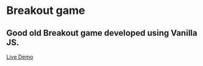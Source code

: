 # Breakout game

## Good old Breakout game developed using Vanilla JS. 

[Live Demo](https://danpora.github.io/breakout-game)


